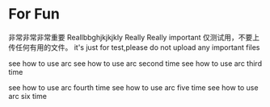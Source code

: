 ﻿For Fun
====
非常非常非常重要
Reallbbghjkjkjkly Really Really important
仅测试用，不要上传任何有用的文件。
it's just for test,please do not upload any important files

see how to use arc
see how to use arc second time
see how to use arc third time

see how to use arc fourth time
see how to use arc five time
see how to use arc six time